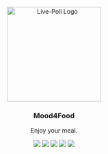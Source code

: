 <p align="center">
  <img alt="Live-Poll Logo" src="./media/logo.png" height="220" />
  <h3 align="center">Mood4Food</h3>
  <p align="center">Enjoy your meal.</p>
  <p align="center">
    <a target="_blank" href="https://github.com/JanPfenning/Mood4Food/releases/latest"><img src="https://img.shields.io/github/v/release/JanPfenning/Mood4Food?include_prereleases"></a>
	<a target="_blank" href="./.github/workflows/generate_apk.yml"><img src="https://img.shields.io/github/workflow/status/JanPfenning/Mood4Food/generate_apk?label=Build"></a>
    <a target="_blank" href="./.github/workflows/execute_tests.yml"><img src="https://img.shields.io/github/workflow/status/JanPfenning/Mood4Food/execute_tests?label=Build"></a>
	<a target="_blank" href="https://codecov.io/gh/JanPfenning/Mood4Food"><img src="https://codecov.io/gh/JanPfenning/Mood4Food/branch/develop/graph/badge.svg"></a>
    <a target="_blank" href="./LICENSE"><img src="https://img.shields.io/github/license/JanPfenning/Mood4Food"></a>
  </p>
</p>